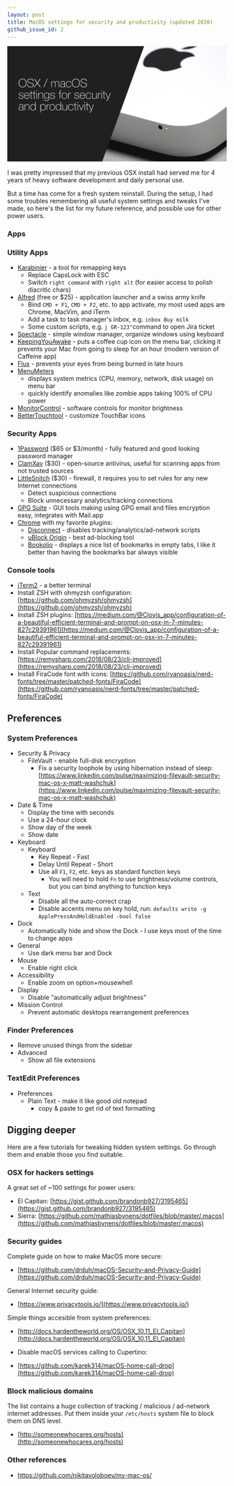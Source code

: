 ```yaml
---
layout: post
title: MacOS settings for security and productivity (updated 2020)
github_issue_id: 2
---
```


![MacOS settings for security and productivity](/assets/osx_mac_security_productivity.png)

I was pretty impressed that my previous OSX install had served me for
4 years of heavy software development and daily personal use.

But a time has come for a fresh system reinstall.
During the setup, I had some troubles
remembering all useful system settings and tweaks I've made, so here's
the list for my future reference, and possible use for other power users.

### Apps

### Utility Apps

- [Karabinier](https://github.com/tekezo/Karabiner-Elements) - a tool for remapping keys
  - Replace CapsLock with ESC
  - Switch `right command` with `right alt` (for easier access to polish diacritic chars)
- [Alfred](https://www.alfredapp.com) (free or \$25) - application launcher and a swiss army knife
  - Bind `CMD + F1`, `CMD + F2`, etc. to app activate, my most used apps are Chrome, MacVim, and iTerm
  - Add a task to task manager's inbox, e.g. `inbox Buy milk`
  - Some custom scripts, e.g. `j GR-123"`command to open Jira ticket
- [Spectacle](https://www.spectacleapp.com/) - simple window manager, organize windows using keyboard
- [KeepingYouAwake](https://github.com/newmarcel/KeepingYouAwake) - puts a coffee cup icon on the menu bar, clicking it prevents your Mac from going to sleep for an hour (modern version of Caffeine app)
- [Flux](https://justgetflux.com) - prevents your eyes from being burned in late hours
- [MenuMeters](http://member.ipmu.jp/yuji.tachikawa/MenuMetersElCapitan/)
  - displays system metrics (CPU, memory, network, disk usage) on menu bar
  - quickly identify anomalies like zombie apps taking 100% of CPU power
- [MonitorControl](https://github.com/MonitorControl/MonitorControl) - software controls for monitor brightness
- [BetterTouchtool](https://www.boastr.net) - customize TouchBar icons

### Security Apps

- [1Password](https://1password.com/) ($65 or $3/month) - fully featured and good looking
  password manager
- [ClamXav](https://www.clamxav.com/) (\$30) - open-source antivirus, useful
  for scanning apps from not trusted sources
- [LittleSnitch](https://www.obdev.at/products/littlesnitch/index.html) (\$30) - firewall, it requires you to set rules for any new Internet connections
  - Detect suspicious connections
  - Block unnecessary analytics/tracking connections
- [GPG Suite](https://gpgtools.org/) - GUI tools making using GPG email and files encryption easy, integrates with Mail.app
- [Chrome](https://www.google.com/chrome) with my favorite plugins:
  - [Disconnect](https://chrome.google.com/webstore/detail/disconnect/jeoacafpbcihiomhlakheieifhpjdfeo) - disables tracking/analytics/ad-network scripts
  - [uBlock Origin](https://chrome.google.com/webstore/detail/ublock-origin/cjpalhdlnbpafiamejdnhcphjbkeiagm) - best ad-blocking tool
  - [Bookolio](https://chrome.google.com/webstore/detail/bookolio/lbgmbgopjppdjfopndcniomnhpodajba) - displays a nice list of bookmarks in empty tabs, I like it better than having the bookmarks bar always visible

### Console tools

- [iTerm2](https://iterm2.com/) - a better terminal
- Install ZSH with ohmyzsh configuration: [https://github.com/ohmyzsh/ohmyzsh](https://github.com/ohmyzsh/ohmyzsh)
- Install ZSH plugins: [https://medium.com/@Clovis_app/configuration-of-a-beautiful-efficient-terminal-and-prompt-on-osx-in-7-minutes-827c29391961](https://medium.com/@Clovis_app/configuration-of-a-beautiful-efficient-terminal-and-prompt-on-osx-in-7-minutes-827c29391961)
- Install Popular command replacements: [https://remysharp.com/2018/08/23/cli-improved](https://remysharp.com/2018/08/23/cli-improved)
- Install FiraCode font with icons: [https://github.com/ryanoasis/nerd-fonts/tree/master/patched-fonts/FiraCode](https://github.com/ryanoasis/nerd-fonts/tree/master/patched-fonts/FiraCode)

## Preferences

### System Preferences

- Security & Privacy
  - FileVault - enable full-disk encryption
    - Fix a security loophole by using hibernation instead of sleep: [https://www.linkedin.com/pulse/maximizing-filevault-security-mac-os-x-matt-washchuk](https://www.linkedin.com/pulse/maximizing-filevault-security-mac-os-x-matt-washchuk)
- Date & Time
  - Display the time with seconds
  - Use a 24-hour clock
  - Show day of the week
  - Show date
- Keyboard
  - Keyboard
    - Key Repeat - Fast
    - Delay Until Repeat - Short
    - Use all `F1`, `F2`, etc. keys as standard function keys
      - You will need to hold `Fn` to use brightness/volume controls, but you can bind anything to function keys
  - Text
    - Disable all the auto-correct crap
    - Disable accents menu on key hold, run: `defaults write -g ApplePressAndHoldEnabled -bool false`
- Dock
  - Automatically hide and show the Dock - I use keys most of the time to change apps
- General
  - Use dark menu bar and Dock
- Mouse
  - Enable right click
- Accessibility
  - Enable zoom on option+mousewhell
- Display
  - Disable "automatically adjust brightness"
- Mission Control
  - Prevent automatic desktops rearrangement preferences

### Finder Preferences

- Remove unused things from the sidebar
- Advanced
  - Show all file extensions

### TextEdit Preferences

- Preferences
  - Plain Text - make it like good old notepad
    - copy & paste to get rid of text formatting

## Digging deeper

Here are a few tutorials for tweaking hidden system settings.
Go through them and enable those you find suitable.

### OSX for hackers settings

A great set of ~100 settings for power users:

- El Capitan: [https://gist.github.com/brandonb927/3195465](https://gist.github.com/brandonb927/3195465)
- Sierra: [https://github.com/mathiasbynens/dotfiles/blob/master/.macos](https://github.com/mathiasbynens/dotfiles/blob/master/.macos)

### Security guides

Complete guide on how to make MacOS more secure:

- [https://github.com/drduh/macOS-Security-and-Privacy-Guide](https://github.com/drduh/macOS-Security-and-Privacy-Guide)

General Internet security guide:

- [https://www.privacytools.io/](https://www.privacytools.io/)

Simple things accesible from system preferences:

- [http://docs.hardentheworld.org/OS/OSX_10.11_El_Capitan](http://docs.hardentheworld.org/OS/OSX_10.11_El_Capitan)

- Disable macOS services calling to Cupertino:

- [https://github.com/karek314/macOS-home-call-drop](https://github.com/karek314/macOS-home-call-drop)

### Block malicious domains

The list contains a huge collection of tracking / malicious / ad-network
internet addresses. Put them inside your `/etc/hosts` system file to block
them on DNS level.

- [http://someonewhocares.org/hosts](http://someonewhocares.org/hosts)

### Other references

- https://github.com/nikitavoloboev/my-mac-os/
